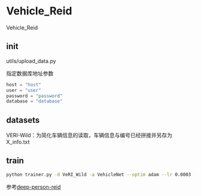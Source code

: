 # Vehicle_Reid

Vehicle_Reid

## init

utils/upload_data.py

指定数据库地址参数

```python
host = "host"
user = "user"
password = "password"
database = "database"
```

## datasets

VERI-Wild：为简化车辆信息的读取，车辆信息与编号已经拼接并另存为X_info.txt

## train
```bash
python trainer.py -d VeRI_Wild -a VehicleNet --optim adam --lr 0.0003 --max-epoch 60 --stepsize 20 40 --train-batch 32 --test-batch 100 --save-dir --gpu-devices 0
```

 参考[deep-person-reid](https://github.com/KaiyangZhou/deep-person-reid)